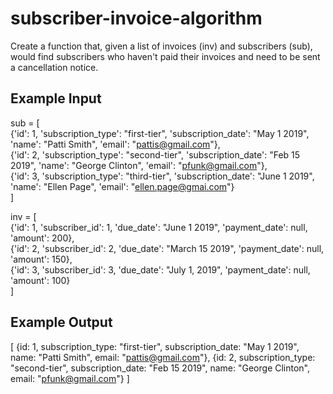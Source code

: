 # subscriber-invoice-algorithm

Create a function that, given a list of invoices (inv) and subscribers (sub), would find subscribers who haven't paid their invoices and need to be sent a cancellation notice.

## Example Input

sub = [  
   {'id': 1, 'subscription_type': "first-tier", 'subscription_date': "May 1 2019", 'name': "Patti Smith", 'email': "pattis@gmail.com"},  
   {'id': 2, 'subscription_type': "second-tier", 'subscription_date': "Feb 15 2019", 'name': "George Clinton", 'email': "pfunk@gmail.com"},  
   {'id': 3, 'subscription_type': "third-tier", 'subscription_date': "June 1 2019", 'name': "Ellen Page", 'email': "ellen.page@gmai.com"}  
]  

inv = [  
   {'id': 1, 'subscriber_id': 1, 'due_date': "June 1 2019", 'payment_date': null, 'amount': 200},  
   {'id': 2, 'subscriber_id': 2, 'due_date': "March 15 2019", 'payment_date': null, 'amount': 150},  
   {'id': 3, 'subscriber_id': 3, 'due_date': "July 1, 2019", 'payment_date': null, 'amount': 100}  
]  

## Example Output

[
   {id: 1, subscription_type: "first-tier", subscription_date: "May 1 2019", name: "Patti Smith", email: "pattis@gmail.com"},
   {id: 2, subscription_type: "second-tier", subscription_date: "Feb 15 2019", name: "George Clinton", email: "pfunk@gmail.com"}
]
